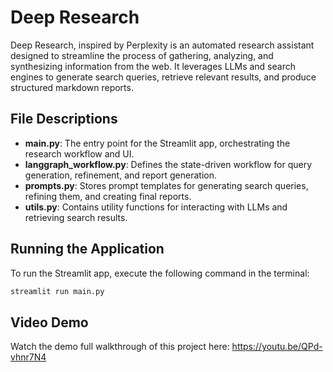# Deep Research

Deep Research, inspired by Perplexity is an automated research assistant designed to streamline the process of gathering, analyzing, and synthesizing information from the web. It leverages LLMs and search engines to generate search queries, retrieve relevant results, and produce structured markdown reports.

## File Descriptions
- **main.py**: The entry point for the Streamlit app, orchestrating the research workflow and UI.
- **langgraph_workflow.py**: Defines the state-driven workflow for query generation, refinement, and report generation.
- **prompts.py**: Stores prompt templates for generating search queries, refining them, and creating final reports.
- **utils.py**: Contains utility functions for interacting with LLMs and retrieving search results.


## Running the Application
To run the Streamlit app, execute the following command in the terminal:
```bash
streamlit run main.py
```

## Video Demo  
Watch the demo full walkthrough of this project here: https://youtu.be/QPd-vhnr7N4
